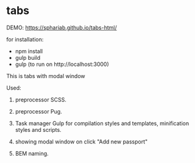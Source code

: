 # tabs

DEMO: https://sphariab.github.io/tabs-html/

for installation:
- npm install
- gulp build
- gulp (to run on http://localhost:3000)

This is tabs with modal window

Used:
1) preprocessor SCSS.
2) preprocessor Pug.
3) Task manager Gulp for compilation styles and templates, minification styles and scripts.

4) showing modal window on click "Add new passport"
5) BEM naming.